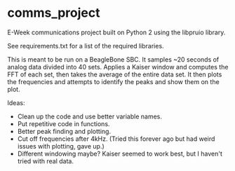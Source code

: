# comms_project
E-Week communications project built on Python 2 using the libpruio library.

See requirements.txt for a list of the required libraries. 

This is meant to be run on a BeagleBone SBC.
It samples ~20 seconds of analog data divided into 40 sets. Applies a Kaiser window and computes the FFT of each set, then takes the average of the entire data set. It then plots the frequencies and attempts to identify the peaks and show them on the plot.


Ideas:

- Clean up the code and use better variable names.
- Put repetitive code in functions.
- Better peak finding and plotting.
- Cut off frequencies after 4kHz. (Tried this forever ago but had weird issues with plotting, gave up.)
- Different windowing maybe? Kaiser seemed to work best, but I haven't tried with real data.
